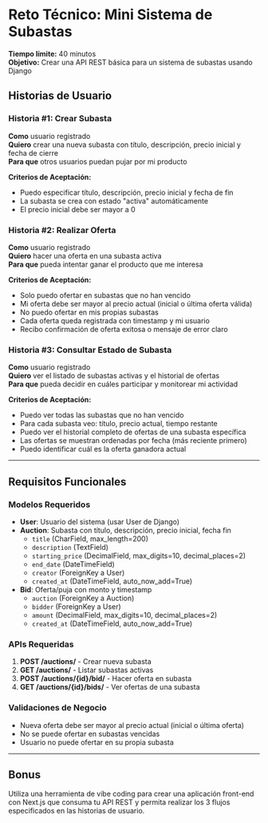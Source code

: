 # Reto Técnico: Mini Sistema de Subastas

**Tiempo límite:** 40 minutos  
**Objetivo:** Crear una API REST básica para un sistema de subastas usando Django

## Historias de Usuario

### Historia #1: Crear Subasta
**Como** usuario registrado  
**Quiero** crear una nueva subasta con título, descripción, precio inicial y fecha de cierre  
**Para que** otros usuarios puedan pujar por mi producto  

**Criterios de Aceptación:**
- Puedo especificar título, descripción, precio inicial y fecha de fin
- La subasta se crea con estado "activa" automáticamente
- El precio inicial debe ser mayor a 0

### Historia #2: Realizar Oferta
**Como** usuario registrado  
**Quiero** hacer una oferta en una subasta activa  
**Para que** pueda intentar ganar el producto que me interesa  

**Criterios de Aceptación:**
- Solo puedo ofertar en subastas que no han vencido
- Mi oferta debe ser mayor al precio actual (inicial o última oferta válida)
- No puedo ofertar en mis propias subastas
- Cada oferta queda registrada con timestamp y mi usuario
- Recibo confirmación de oferta exitosa o mensaje de error claro

### Historia #3: Consultar Estado de Subasta
**Como** usuario registrado  
**Quiero** ver el listado de subastas activas y el historial de ofertas  
**Para que** pueda decidir en cuáles participar y monitorear mi actividad  

**Criterios de Aceptación:**
- Puedo ver todas las subastas que no han vencido
- Para cada subasta veo: título, precio actual, tiempo restante
- Puedo ver el historial completo de ofertas de una subasta específica
- Las ofertas se muestran ordenadas por fecha (más reciente primero)
- Puedo identificar cuál es la oferta ganadora actual

---

## Requisitos Funcionales

### Modelos Requeridos
- **User**: Usuario del sistema (usar User de Django)
- **Auction**: Subasta con título, descripción, precio inicial, fecha fin
    - `title` (CharField, max_length=200)
    - `description` (TextField)
    - `starting_price` (DecimalField, max_digits=10, decimal_places=2)
    - `end_date` (DateTimeField)
    - `creator` (ForeignKey a User)
    - `created_at` (DateTimeField, auto_now_add=True)
- **Bid**: Oferta/puja con monto y timestamp
    - `auction` (ForeignKey a Auction)
    - `bidder` (ForeignKey a User)
    - `amount` (DecimalField, max_digits=10, decimal_places=2)
    - `created_at` (DateTimeField, auto_now_add=True)

### APIs Requeridas
1. **POST /auctions/** - Crear nueva subasta
2. **GET /auctions/** - Listar subastas activas
3. **POST /auctions/{id}/bid/** - Hacer oferta en subasta
4. **GET /auctions/{id}/bids/** - Ver ofertas de una subasta

### Validaciones de Negocio
- Nueva oferta debe ser mayor al precio actual (inicial o última oferta)
- No se puede ofertar en subastas vencidas
- Usuario no puede ofertar en su propia subasta

---

## Bonus

Utiliza una herramienta de vibe coding para crear una aplicación front-end con Next.js que consuma tu API REST y permita realizar los 3 flujos especificados en las historias de usuario.


